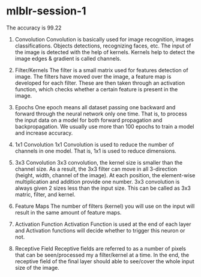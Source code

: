 # mlblr-session-1

The accuracy is 99.22

1. Convolution
Convolution is basically used for image recognition, images classifications. Objects detections, recognizing faces, etc. The input of the image is detected with the help of kernels.  Kernels help to detect the image edges & gradient is called channels. 

2. Filter/Kernels
The filter is a small matrix used for features detection of image. The filters have moved over the image, a feature map is developed for each filter. These are then taken through an activation function, which checks whether a certain feature is present in the image.

3. Epochs
One epoch means all dataset passing one backward and forward through the neural network only one time. That is, to process the input data on a model for both forward propagation and backpropagation. We usually use more than 100 epochs to train a model and increase accuracy.

4. 1x1 Convolution
1x1 Convolution is used to reduce the number of channels in one model. That is, 1x1 is used to reduce dimensions.

5. 3x3 Convolution
3x3 convolution, the kernel size is smaller than the channel size. As a result, the 3x3 filter can move in all 3-direction (height, width, channel of the image). At each position, the element-wise multiplication and addition provide one number. 3x3 convolution is always given 2 sizes less than the input size. This can be called as 3x3 matric, filter, and kernel.


6. Feature Maps
The number of filters (kernel) you will use on the input will result in the same amount of feature maps.

7. Activation Function
Activation Function is used at the end of each layer and Activation functions will decide whether to trigger this neuron or not.

8. Receptive Field
Receptive fields are referred to as a number of pixels that can be seen/processed my a filter/kernel at a time. In the end, the receptive field of the final layer should able to see/cover the whole input size of the image.
